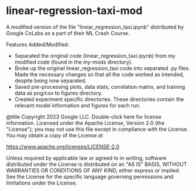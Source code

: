 # linear-regression-taxi-mod
A modified version of the file "linear_regression_taxi.ipynb" distributed by Google CoLabs as a part of their ML Crash Course. 

Features Added/Modified:
* Separated the original code (linear_regression_taxi.ipynb) from my modified code (found in the my-mods directory).
* Broke up the original linear_regression_taxi code into separated .py files. Made the necessary changes so that all the code worked as intended, despite being now separated.
* Saved pre-processing plots, data stats, correlation matrix, and training data as png/csv to figures directory.
* Created experiment specific directories. These directories contain the relevant model information and figures for each run.

@title Copyright 2023 Google LLC. Double-click here for license information.
 Licensed under the Apache License, Version 2.0 (the "License");
 you may not use this file except in compliance with the License.
 You may obtain a copy of the License at

 https://www.apache.org/licenses/LICENSE-2.0

 Unless required by applicable law or agreed to in writing, software
 distributed under the License is distributed on an "AS IS" BASIS,
 WITHOUT WARRANTIES OR CONDITIONS OF ANY KIND, either express or implied.
 See the License for the specific language governing permissions and
 limitations under the License.
